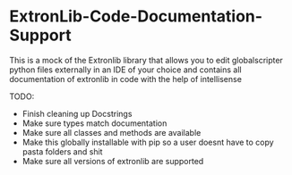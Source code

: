 # ExtronLib-Code-Documentation-Support
This is a mock of the Extronlib library that allows you to edit globalscripter python files externally in an IDE of your choice and contains all documentation of extronlib in code with the help of intellisense


TODO:
- Finish cleaning up Docstrings
- Make sure types match documentation
- Make sure all classes and methods are available
- Make this globally installable with pip so a user doesnt have to copy pasta folders and shit
- Make sure all versions of extronlib are supported
